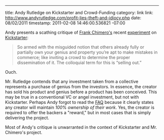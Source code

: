 --- 
title: Andy Rutledge on Kickstarter and Crowd-Funding
category: link
link: http://www.andyrutledge.com/profit-lies-theft-and-idiocy.php
date: 08/02/2011
timestamp: 2011-02-08 14:46:00.536821 -07:00

Andy presents a scathing critique of [Frank Chimero's](http://work.frankchimero.com/) recent [experiment](http://www.kickstarter.com/projects/30453381/the-shape-of-design) on [Kickstarter](http://www.kickstarter.com/):

>So armed with the misguided notion that others already fully or partially own your genius and property you’re apt to make mistakes in commerce; like inviting a crowd to determine the proper dissemination of it. The colloquial term for this is “selling out.”

Ouch.

Mr. Rutledge contends that any investment taken from a collective represents a purchase of genius from the investors. In essence, the creator has sold his product and genius before a product has been conceived. This may be true in a conventional VC or angel investment, but not with Kickstarter. Perhaps Andy forgot to read the [FAQ](http://www.kickstarter.com/help/faq#DoesKickTakeSomePercOfOwneOrIntePropOfThinMadeThroKick) because it clearly states any creator will maintain *100% ownership of their work*. Yes, the creator is required to offer the backers a "reward," but in most cases that is simply delivering the project.

Most of Andy's critique is unwarranted in the context of Kickstarter and Mr. Chimero's project.

